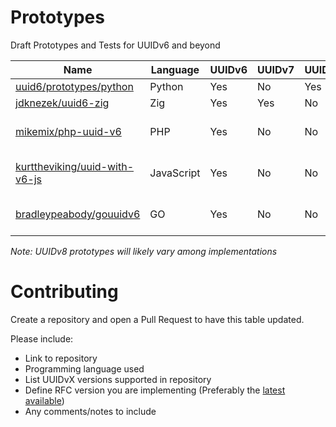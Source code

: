 # Prototypes
Draft Prototypes and Tests for UUIDv6 and beyond

| Name                                                                              | Language   | UUIDv6 | UUIDv7 | UUIDv8 | RFC/Draft                                                                   | Comments                                      |
|-----------------------------------------------------------------------------------|------------|--------|--------|--------|-----------------------------------------------------------------------------|-----------------------------------------------|
| [uuid6/prototypes/python](https://github.com/uuid6/prototypes/tree/main/python)   | Python     | Yes    | No     | Yes    | [01](https://tools.ietf.org/html/draft-peabody-dispatch-new-uuid-format-01) |                                               |
| [jdknezek/uuid6-zig](https://github.com/jdknezek/uuid6-zig)                       | Zig        | Yes    | Yes    | No     | [01](https://tools.ietf.org/html/draft-peabody-dispatch-new-uuid-format-01) |                                               |
| [mikemix/php-uuid-v6](https://github.com/mikemix/php-uuid-v6)                     | PHP        | Yes    | No     | No     | [0x](http://gh.peabody.io/uuidv6/)                                          | Based on Pre-RFC Draft                        |
| [kurttheviking/uuid-with-v6-js](https://github.com/kurttheviking/uuid-with-v6-js) | JavaScript | Yes    | No     | No     | [0x](http://gh.peabody.io/uuidv6/)                                          | Based on Pre-RFC Draft                        |
| [bradleypeabody/gouuidv6](https://github.com/bradleypeabody/gouuidv6)             | GO         | Yes    | No     | No     | [0x](http://gh.peabody.io/uuidv6/)                                          | Based on Pre-RFC Draft                        |

*Note: UUIDv8 prototypes will likely vary among implementations*

# Contributing
Create a repository and open a Pull Request to have this table updated.

Please include:
- Link to repository
- Programming language used
- List UUIDvX versions supported in repository
- Define RFC version you are implementing (Preferably the [latest available](https://datatracker.ietf.org/doc/draft-peabody-dispatch-new-uuid-format/))
- Any comments/notes to include
